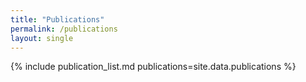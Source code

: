 ```yaml
---
title: "Publications"
permalink: /publications
layout: single
---
```


{% include publication_list.md publications=site.data.publications %}
